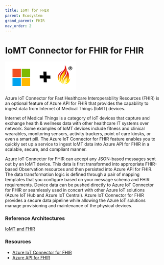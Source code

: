 ```yaml
---
title: IoMT for FHIR
parent: Ecosystem
grand_parent: FHIR
nav_order: 2
---
```


# IoMT Connector for FHIR for FHIR 

![Microsoft and FHIR](/assets/images/msft-fhir.png)

Azure IoT Connector for Fast Healthcare Interoperability Resources (FHIR) is an optional feature of Azure API for FHIR that provides the capability to ingest data from Internet of Medical Things (IoMT) devices. 

Internet of Medical Things is a category of IoT devices that capture and exchange health & wellness data with other healthcare IT systems over network. Some examples of IoMT devices include fitness and clinical wearables, monitoring sensors, activity trackers, point of care kiosks, or even a smart pill. The Azure IoT Connector for FHIR feature enables you to quickly set up a service to ingest IoMT data into Azure API for FHIR in a scalable, secure, and compliant manner.

Azure IoT Connector for FHIR can accept any JSON-based messages sent out by an IoMT device. This data is first transformed into appropriate FHIR-based Observation resources and then persisted into Azure API for FHIR. The data transformation logic is defined through a pair of mapping templates that you configure based on your message schema and FHIR requirements. Device data can be pushed directly to Azure IoT Connector for FHIR or seamlessly used in concert with other Azure IoT solutions (Azure IoT Hub and Azure IoT Central). Azure IoT Connector for FHIR provides a secure data pipeline while allowing the Azure IoT solutions manage provisioning and maintenance of the physical devices.


### Reference Architectures 
[IoMT and FHIR](site/Architectures-IoMT.html)

### Resources 
- [Azure IoT Connector for FHIR](https://docs.microsoft.com/en-us/azure/healthcare-apis/overview#azure-iot-connector-for-fhir-preview)
- [Azure API for FHIR](https://azure.microsoft.com/en-us/services/azure-api-for-fhir/)

